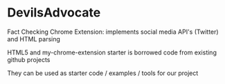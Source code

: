 # DevilsAdvocate
Fact Checking Chrome Extension: implements social media API's (Twitter) and HTML parsing

HTML5 and my-chrome-extension starter is borrowed code from existing github projects

They can be used as starter code / examples / tools for our project 